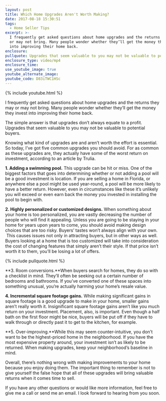 ```yaml
---
layout: post
title: Which Home Upgrades Aren't Worth Making?
date: 2017-08-18 15:30:51
tags:
  - Home Seller Tips
excerpt: >-
  I frequently get asked questions about home upgrades and the returns they may
  or may not bring. Many people wonder whether they’ll get the money they invest
  into improving their home back.
enclosure:
pullquote: Upgrades that seem valuable to you may not be valuable to potential buyers.
enclosure_type: video/mp4
enclosure_time:
use_youtube_image: true
youtube_alternate_image:
youtube_code: D83iTWC1HSc
---
```



{% include youtube.html %}

I frequently get asked questions about home upgrades and the returns they may or may not bring. Many people wonder whether they’ll get the money they invest into improving their home back.

The simple answer is that upgrades don’t always equate to a profit. Upgrades that seem valuable to you may not be valuable to potential buyers.

Knowing what kind of upgrades are and aren’t worth the effort is essential. So today, I’ve got five common upgrades you should avoid. For as common as these upgrades are, they actually have some of the worst return on investment, according to an article by Trulia.

**1. Adding a swimming pool.** This upgrade can be hit or miss. One of the biggest factors that goes into determining whether or not adding a pool will be a good investment is location. If you are selling a home in Florida, or anywhere else a pool might be used year-round, a pool will be more likely to have a better return. However, even in circumstances like these it’s unlikely you will exceed or even earn back the money you invested in installing the pool to begin with.

**2. Highly personalized or customized designs.** When something about your home is too personalized, you are vastly decreasing the number of people who will find it appealing. Unless you are going to be staying in your home for years upon years to come, you should avoid making design choices that are too risky. Buyers’ tastes won’t always align with your own.  This causes issues not only in attracting buyers, but in other ways as well. Buyers looking at a home that is too customized will take into consideration the cost of changing features that simply aren’t their style. If that price isn’t worth it to them, you’ll be losing a lot of offers.

{% include pullquote.html %}

**3. Room conversions.**When buyers search for homes, they do so with a checklist in mind. They’ll often be seeking out a certain number of bedrooms and bathrooms. If you’ve converted one of these spaces into something unusual, you’re actually harming your home’s resale value.

**4. Incremental square footage gains.** While making significant gains in square footage is a good upgrade to make in your home, smaller gains aren’t really worth it. Insignificant square footage gains aren’t like you much return on your investment. Placement, also, is important. Even though a half bath on the first floor might be nice, buyers will be put off if they have to walk through or directly past it to get to the kitchen, for example.

**5. Over-improving.**While this may seem counter-intuitive, you don’t want to be the highest-priced home in the neighborhood. If you have the most expensive property around, your investment isn’t as likely to be returned. When making upgrades, keep your neighborhood’s baseline in mind.

Overall, there’s nothing wrong with making improvements to your home because you enjoy doing them. The important thing to remember is not to give yourself the false hope that all of these upgrades will bring valuable returns when it comes time to sell.

If you have any other questions or would like more information, feel free to give me a call or send me an email. I look forward to hearing from you soon.